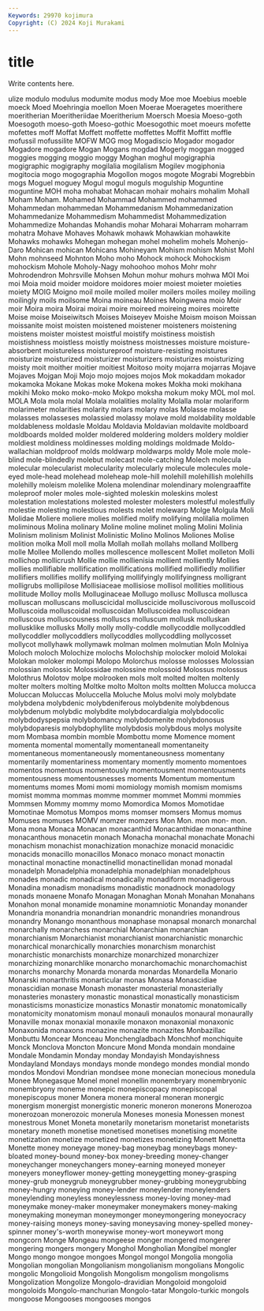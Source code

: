 ```yaml
---
Keywords: 29970 kojimura
Copyright: (C) 2024 Koji Murakami
---
```


# title

Write contents here.



ulize modulo modulus modumite modus mody Moe moe Moebius moeble
moeck Moed Moehringia moellon Moen Moerae Moeragetes moerithere moeritherian Moeritheriidae
Moeritherium Moersch Moesia Moeso-goth Moesogoth moeso-goth Moeso-gothic Moesogothic moet moeurs
mofette mofettes moff Moffat Moffett moffette moffettes Moffit Moffitt moffle
mofussil mofussilite MOFW MOG mog Mogadiscio Mogador mogador Mogadore mogadore
Mogan Mogans mogdad Mogerly moggan mogged moggies mogging moggio moggy
Moghan moghul mogigraphia mogigraphic mogigraphy mogilalia mogilalism Mogilev mogiphonia mogitocia
mogo mogographia Mogollon mogos mogote Mograbi Mogrebbin mogs Moguel moguey
Mogul mogul moguls mogulship Moguntine moguntine MOH moha mohabat Mohacan
mohair mohairs mohalim Mohall Moham Moham. Mohamed Mohammad Mohammed mohammed
Mohammedan mohammedan Mohammedanism Mohammedanization Mohammedanize Mohammedism Mohammedist Mohammedization Mohammedize Mohandas
Mohandis mohar Moharai Moharram moharram mohatra Mohave Mohaves Mohawk mohawk
Mohawkian mohawkite Mohawks mohawks Mohegan mohegan mohel mohelim mohels Mohenjo-Daro
Mohican mohican Mohicans Mohineyam Mohism mohism Mohist Mohl Mohn mohnseed
Mohnton Moho moho Mohock mohock Mohockism mohockism Mohole Moholy-Nagy mohoohoo
mohos Mohr mohr Mohrodendron Mohrsville Mohsen Mohun mohur mohurs mohwa
MOI Moi moi Moia moid moider moidore moidores moier moiest
moieter moieties moiety MOIG Moigno moil moile moiled moiler moilers
moiles moiley moiling moilingly moils moilsome Moina moineau Moines Moingwena
moio Moir moir Moira moira Moirai moirai moire moireed moireing
moires moirette Moise moise Moiseiwitsch Moises Moiseyev Moishe Moism moison
Moissan moissanite moist moisten moistened moistener moisteners moistening moistens moister
moistest moistful moistify moistiness moistish moistishness moistless moistly moistness moistnesses
moisture moisture-absorbent moistureless moistureproof moisture-resisting moistures moisturize moisturized moisturizer moisturizers
moisturizes moisturizing moisty moit moither moitier moitiest Moitoso moity mojarra
mojarras Mojave Mojaves Mojgan Moji Mojo mojo mojoes mojos Mok
mokaddam mokador mokamoka Mokane Mokas moke Mokena mokes Mokha moki
mokihana mokihi Moko moko moko-moko Mokpo moksha mokum moky MOL
mol mol. MOLA Mola mola molal Molala molalities molality Molalla
molar molariform molarimeter molarities molarity molars molary molas Molasse molasse
molasses molasseses molassied molassy molave mold moldability moldable moldableness moldasle
Moldau Moldavia Moldavian moldavite moldboard moldboards molded molder moldered moldering
molders moldery moldier moldiest moldiness moldinesses molding moldings moldmade Moldo-wallachian
moldproof molds moldwarp moldwarps moldy Mole mole mole-blind mole-blindedly molebut
molecast mole-catching Molech molecula molecular molecularist molecularity molecularly molecule molecules
mole-eyed mole-head molehead moleheap mole-hill molehill molehillish molehills molehilly moleism
molelike Molena molendinar molendinary molengraaffite moleproof moler moles mole-sighted moleskin
moleskins molest molestation molestations molested molester molesters molestful molestfully molestie
molesting molestious molests molet molewarp Molge Molgula Moli Molidae Moliere
moliere molies molified molify molifying molilalia molimen moliminous Molina molinary
Moline moline molinet moling Molini Molinia Molinism molinism Molinist Molinistic
Molino Molinos Moliones Molise molition molka Moll moll molla Mollah
mollah mollahs molland Mollberg molle Mollee Mollendo molles mollescence mollescent
Mollet molleton Molli mollichop mollicrush Mollie mollie mollienisia mollient molliently
Mollies mollies mollifiable mollification mollifications mollified mollifiedly mollifier mollifiers mollifies
mollify mollifying mollifyingly mollifyingness molligrant molligrubs mollipilose Mollisiaceae mollisiose mollisol
mollities mollitious mollitude Molloy molls Molluginaceae Mollugo mollusc Mollusca mollusca
molluscan molluscans molluscicidal molluscicide molluscivorous molluscoid Molluscoida molluscoidal molluscoidan Molluscoidea
molluscoidean molluscous molluscousness molluscs molluscum mollusk molluskan mollusklike mollusks Molly
molly molly-coddle mollycoddle mollycoddled mollycoddler mollycoddlers mollycoddles mollycoddling mollycosset mollycot
mollyhawk mollymawk molman molmen molmutian Moln Molniya Moloch moloch Molochize
molochs Molochship molocker moloid Molokai Molokan moloker molompi Molopo Molorchus
molosse molosses Molossian molossian molossic Molossidae molossine molossoid Molossus molossus
Molothrus Molotov molpe molrooken mols molt molted molten moltenly molter
molters molting Moltke molto Molton molts moltten Molucca molucca Moluccan
Moluccas Moluccella Moluche Molus molvi moly molybdate molybdena molybdenic molybdeniferous
molybdenite molybdenous molybdenum molybdic molybdite molybdocardialgia molybdocolic molybdodyspepsia molybdomancy molybdomenite
molybdonosus molybdoparesis molybdophyllite molybdosis molybdous molys molysite mom Mombasa mombin
momble Mombottu mome Momence moment momenta momental momentally momentaneall momentaneity
momentaneous momentaneously momentaneousness momentany momentarily momentariness momentary momently momento momentoes
momentos momentous momentously momentousment momentousments momentousness momentousnesses moments Momentum momentum
momentums momes Momi momi momiology momish momism momisms momist momma
mommas momme mommer mommet Mommi mommies Mommsen Mommy mommy momo
Momordica Momos Momotidae Momotinae Momotus Mompos moms momser momsers Momus
momus Momuses momuses MOMV momzer momzers Mon Mon. mon mon-
mon. Mona mona Monaca Monacan monacanthid Monacanthidae monacanthine monacanthous monacetin
monach Monacha monachal monachate Monachi monachism monachist monachization monachize monacid
monacidic monacids monacillo monacillos Monaco monaco monact monactin monactinal monactine
monactinellid monactinellidan monad monadal monadelph Monadelphia monadelphia monadelphian monadelphous monades
monadic monadical monadically monadiform monadigerous Monadina monadism monadisms monadistic monadnock
monadology monads monaene Monafo Monagan Monaghan Monah Monahan Monahans Monahon
monal monamide monamine monamniotic Monanday monander Monandria monandria monandrian monandric
monandries monandrous monandry Monango monanthous monaphase monapsal monarch monarchal monarchally
monarchess monarchial Monarchian monarchian monarchianism Monarchianist monarchianist monarchianistic monarchic monarchical
monarchically monarchies monarchism monarchist monarchistic monarchists monarchize monarchized monarchizer monarchizing
monarchlike monarcho monarchomachic monarchomachist monarchs monarchy Monarda monarda monardas Monardella
Monario Monarski monarthritis monarticular monas Monasa Monascidiae monascidian monase Monash
monaster monasterial monasterially monasteries monastery monastic monastical monastically monasticism monasticisms
monasticize monastics Monastir monatomic monatomically monatomicity monatomism monaul monauli monaulos
monaural monaurally Monaville monax monaxial monaxile monaxon monaxonial monaxonic Monaxonida
monaxons monazine monazite monazites Monbazillac Monbuttu Moncear Monceau Monchengladbach Monchhof
monchiquite Monck Monclova Moncton Moncure Mond Monda mondain mondaine Mondale
Mondamin Monday monday Mondayish Mondayishness Mondayland Mondays mondays monde mondego
mondes mondial mondo mondos Mondovi Mondrian mondsee mone monecian monecious
monedula Monee Monegasque Monel monel monellin monembryary monembryonic monembryony moneme
monepic monepiscopacy monepiscopal monepiscopus moner Monera monera moneral moneran monergic
monergism monergist monergistic moneric moneron monerons Monerozoa monerozoan monerozoic monerula
Moneses monesia Monessen monest monestrous Monet Moneta monetarily monetarism monetarist
monetarists monetary moneth monetise monetised monetises monetising monetite monetization monetize
monetized monetizes monetizing Monett Monetta Monette money moneyage money-bag moneybag
moneybags money-bloated money-bound money-box money-breeding money-changer moneychanger moneychangers money-earning moneyed
moneyer moneyers moneyflower money-getting moneygetting money-grasping money-grub moneygrub moneygrubber money-grubbing
moneygrubbing money-hungry moneying money-lender moneylender moneylenders moneylending moneyless moneylessness money-loving
money-mad moneymake money-maker moneymaker moneymakers money-making moneymaking moneyman moneymonger moneymongering
moneyocracy money-raising moneys money-saving moneysaving money-spelled money-spinner money's-worth moneywise money-wort
moneywort mong mongcorn Monge Mongeau mongeese monger mongered mongerer mongering
mongers mongery Monghol Mongholian Mongibel mongler Mongo mongo mongoe mongoes
Mongol mongol Mongolia mongolia Mongolian mongolian Mongolianism mongolianism mongolians Mongolic
mongolic Mongolioid Mongolish Mongolism mongolism mongolisms Mongolization Mongolize Mongolo-dravidian Mongoloid
mongoloid mongoloids Mongolo-manchurian Mongolo-tatar Mongolo-turkic mongols mongoose Mongooses mongooses mongos
